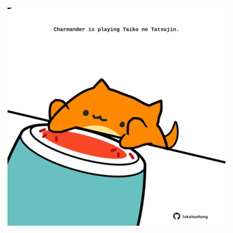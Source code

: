 <!-- built at 25/04/2023, 11:00:49 UTC -->
<p align="center">
  <img width="500" height="500" src="./ReadmeImage.svg">
</p>
